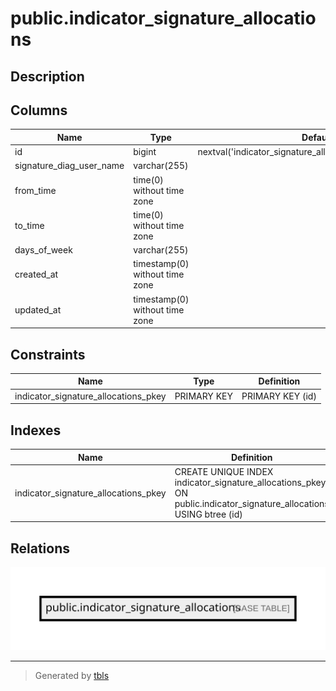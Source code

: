 # public.indicator_signature_allocations

## Description

## Columns

| Name                     | Type                           | Default                                                     | Nullable |
| ------------------------ | ------------------------------ | ----------------------------------------------------------- | -------- |
| id                       | bigint                         | nextval('indicator_signature_allocations_id_seq'::regclass) | false    |
| signature_diag_user_name | varchar(255)                   |                                                             | false    |
| from_time                | time(0) without time zone      |                                                             | false    |
| to_time                  | time(0) without time zone      |                                                             | false    |
| days_of_week             | varchar(255)                   |                                                             | false    |
| created_at               | timestamp(0) without time zone |                                                             | true     |
| updated_at               | timestamp(0) without time zone |                                                             | true     |

## Constraints

| Name                                 | Type        | Definition       |
| ------------------------------------ | ----------- | ---------------- |
| indicator_signature_allocations_pkey | PRIMARY KEY | PRIMARY KEY (id) |

## Indexes

| Name                                 | Definition                                                                                                          |
| ------------------------------------ | ------------------------------------------------------------------------------------------------------------------- |
| indicator_signature_allocations_pkey | CREATE UNIQUE INDEX indicator_signature_allocations_pkey ON public.indicator_signature_allocations USING btree (id) |

## Relations

![er](public.indicator_signature_allocations.svg)

---

> Generated by [tbls](https://github.com/k1LoW/tbls)
